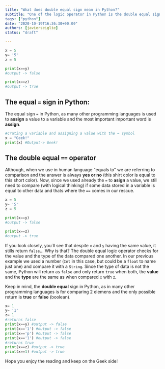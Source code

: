 ```yaml
---
title: "What does double equal sign mean in Python?"
subtitle: "One of the logic operator in Python is the double equal sign. This operator is used to check if one value is equal to another given value and it'll check value and type of the data"
tags: ["python"]
date: "2020-10-19T16:36:30+00:00"
authors: [javierseiglie]
status: "draft"

---
```



```python
x = 5
y= '5'
z = 5

print(x==y) 
#output -> false

print(x==z) 
#output -> true
```

## The equal `=` sign in Python:

The equal sign `=` in Python, as many other programming languages is used to **assign** a value to a variable and the most important important word is **assign**.

```python 
#crating a variable and assigning a value with the = symbol
x = "Geek!"
print(x) #Output-> Geek!
```

## The double equal `==` operator 

Although, when we use in human language "equals to" we are referring to comparison and the answer is always **yes or no** (this shirt color is equal to this short color). Now, since we used already the `=` to **asign** a value, we still need to compare (with logical thinking) if some data stored in a variable is equal to other data and thats where the `==` comes in our rescue.

```python
x = 5
y= '5'
z = 5

print(x==y) 
#output -> false

print(x==z) 
#output -> true
```

If you look closely, you´ll see that despite `x` and `y` having the same value, it stills return `false`... Why is that? The double equal logic operator checks for the value and the type of the data compared one another. In our previous example we used a number (`Int` in this case, but could be a `float` to name just one) and compare it with a `String`. Since the type of data is not the same, Python will return as `false` and only return `true` when both, the **value** and the **type** are the same as when compared `x` with `z`.

Keep in mind, the **double equal** sign in Python, as in many other programming languages is for comparing 2 elemens and the only possible return is **true** or **false** (boolean). 

```python
x= 1
y= '1'
z= 1
#returns false
print(x==y) #output -> false 
print(x=='1') #output -> false
print(x=='p') #output -> false
print(x=='1') #output -> false
#returns true
print(x==z) #output -> true
print(x==1) #output -> true
```

Hope you enjoy the reading and keep on the Geek side!